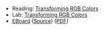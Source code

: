 * Reading: [Transforming RGB Colors](../readings/transforming-rgb-reading.html)
* Lab: [Transforming RGB Colors](../labs/transforming-rgb-lab.html)
* [EBoard](../eboards/14.html) 
  ([Source](../eboards/14.md))
  ([PDF](../eboards/14.pdf))
